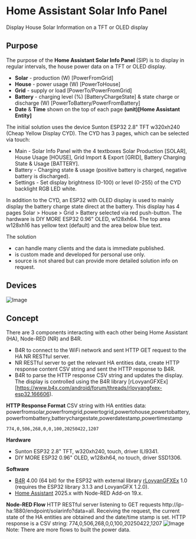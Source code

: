 # Home Assistant Solar Info Panel
Display House Solar Information on a TFT or OLED display

## Purpose
The purpose of the **Home Assistant Solar Info Panel** (SIP) is to display in regular intervals, the house power data on a TFT or OLED display.

* **Solar** - production (W) [PowerFromGrid]
* **House** - power usage (W) [PowerToHouse]
* **Grid** - supply or load [PowerTo/PowerFromGrid]
* **Battery** - charging level (%) [BatteryChargeState] & state charge or discharge (W) [PowerToBattery/PowerFromBattery]
* **Date** & **Time** shown on the top of each page
__(unit)[Home Assistant Entity]__

The initial solution uses the device Sunton ESP32 2.8" TFT w320xh240 (Cheap Yellow Display CYD).
The CYD has 3 pages, which can be selected via touch:

* Main - Solar Info Panel with the 4 textboxes Solar Production [SOLAR], House Usage [HOUSE], Grid Import & Export [GRID], Battery Charging State & Usage [BATTERY].
* Battery - Charging state & usage (positive battery is charged, negative battery is discharged).
* Settings - Set display brightness (0-100) or level (0-255) of the CYD backlight RGB LED white.

In addition to the CYD, an ESP32 with OLED display is used to mainly display the battery charge state direct at the battery.
This display has 4 pages Solar > House > Grid > Battery selected via red push-button.
The hardware is DIY MORE ESP32 0.96" OLED, w128xh64. The top area w128xh16 has yellow text (default) and the area below blue text.

The solution
* can handle many clients and the data is immediate published.
* is custom made and developed for personal use only.
* source is not shared but can provide more detailed solution info on request.

## Devices
![Image](https://github.com/user-attachments/assets/3ef22ba2-3378-48da-8b4a-3801a4f8d3b5)

## Concept
There are 3 components interacting with each other being Home Assistant (HA), Node-RED (NR) and B4R.
* B4R to connect to the WiFi network and sent HTTP GET request to the HA NR RESTful server.
* NR RESTful server to get the relevant HA entities data, create HTTP response content CSV string and sent the HTTP response to B4R.
* B4R to parse the HTTP response CSV string and updates the display. The display is controlled using the B4R library [rLovyanGFXEx][https://www.b4x.com/android/forum/threads/rlovyangfxex-esp32.166606).

**HTTP Response Format**
CSV string with HA entities data:
powerfromsolar,powerfromgrid,powertogrid,powertohouse,powertobattery,powerfrombattery,batterychargestate,powerdatestamp,powertimestamp
```
774,0,506,268,0,0,100,20250422,1207
```
**Hardware**
* Sunton ESP32 2.8" TFT, w320xh240, touch, driver ILI9341.
* DIY MORE ESP32 0.96" OLED, w128xh64, no touch, driver SSD1306.

**Software**
* [B4R](https://www.b4x.com/b4r.html) 4.00 (64 bit) for the ESP32 with external library [rLovyanGFXEx](https://www.b4x.com/android/forum/threads/rlovyangfxex-esp32.166606) 1.0 (requires the ESP32 library 3.1.3 and LovyanGFX 1.2.0).
* [Home Assistant](https://www.home-assistant.io) 2025.x with Node-RED Add-on 19.x.

**Node-RED Flow**
HTTP RESTful server listening to GET requests http://ip-ha:1880/endpoint/solarinfo?data=all.
Receiving the request, the current state of the HA entities are obtained and the date/time stamp is set.
HTTP response is a CSV string: 774,0,506,268,0,0,100,20250422,1207
![Image](https://github.com/user-attachments/assets/8ac26211-7aad-463e-9fb5-4df9be426e6d)
Note: There are more flows to built the power data.

